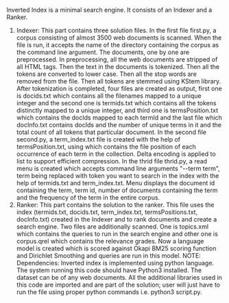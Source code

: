 Inverted Index is a minimal search engine. It consists of an Indexer and a Ranker.
1)	Indexer: This part contains three solution files. In the first file first.py, a corpus consisting of almost 3500 web documents is scanned. When the file is run, it accepts the name of the directory containing the corpus as the command line argument. The documents, one by one are preprocessed. In preprocessing, all the web documents are stripped of all HTML tags. Then the text in the documents is tokenized. Then all the tokens are converted to lower case. Then all the stop words are removed from the file. Then all tokens are stemmed using KStem library. After tokenization is completed, four files are created as output, first one is docids.txt which contains all the filenames mapped to a unique integer and the second one is termids.txt which contains all the tokens distinctly mapped to a unique integer, and third one is termsPosition.txt which contains the docIds mapped to each termId and the last file which docInfo.txt contains docIds and the number of unique terms in it and the total count of all tokens that particular document. In the second file second.py, a term_index.txt file is created with the help of termsPosition.txt, using which contains the file position of each occurrence of each term in the collection. Delta encoding is applied to list to support efficient compression. In the thrid file thrid.py, a read menu is created which accepts command line arguments "--term term", term being replaced with token you want to search in the index with the help of termids.txt and term_index.txt. Menu displays the document id containing the term, term id, number of documents containing the term and the frequency of the term in the entire corpus.
2)	Ranker: This part contains the solution to the ranker. This file uses the index (termids.txt, docids.txt, term_index.txt, termsPositions.txt, docInfo.txt) created in the Indexer and to rank documents and create a search engine. Two files are additionally scanned. One is topics.xml which contains the queries to run in the search engine and other one is corpus.qrel which contains the relevance grades. Now a language model is created which is scored against Okapi BM25 scoring function and Dirichlet Smoothing and queries are run in this model.
NOTE: Dependencies: Inverted index is implemented using python language. The system running this code should have Python3 installed. The dataset can be of any web documents. All the additional libraries used in this code are imported and are part of the solution; user will just have to run the file using proper python commands i.e. python3 script.py.
